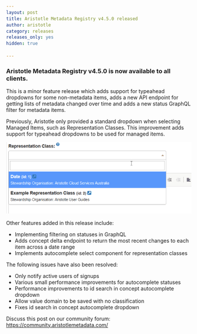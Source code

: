 ```yaml
---
layout: post
title: Aristotle Metadata Registry v4.5.0 released
author: aristotle
category: releases
releases_only: yes
hidden: true

---
```


### Aristotle Metadata Registry v4.5.0 is now available to all clients.

This is a minor feature release which adds support for typeahead dropdowns for some non-metadata items, adds a new API endpoint for getting lists of metadata changed over time and adds a new status GraphQL filter for metadata items.

Previously, Aristotle only provided a standard dropdown when selecting Managed Items, such as Representation Classes. This improvement adds support for typeahead dropdowns to be used for managed items.

![](/aristotle/images/blog/2020-10-19-rep_class_dropdown.gif "Representation class dropdown")


Other features added in this release include:

- Implementing filtering on statuses in GraphQL
- Adds concept delta endpoint to return the most recent changes to each item across a date range
- Implements autocomplete select component for representation classes

The following issues have also been resolved:

- Only notify active users of signups
- Various small performance improvements for autocomplete statuses
- Performance improvements to id search in concept autocomplete dropdown
- Allow value domain to be saved with no classification      
- Fixes id search in concept autocomplete dropdown 

Discuss this post on our community forum: https://community.aristotlemetadata.com/

